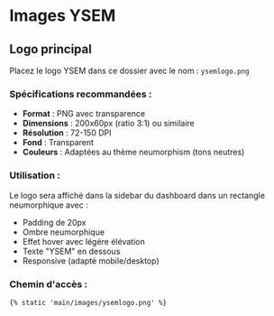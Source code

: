 # Images YSEM

## Logo principal

Placez le logo YSEM dans ce dossier avec le nom : `ysemlogo.png`

### Spécifications recommandées :
- **Format** : PNG avec transparence
- **Dimensions** : 200x60px (ratio 3:1) ou similaire
- **Résolution** : 72-150 DPI
- **Fond** : Transparent
- **Couleurs** : Adaptées au thème neumorphism (tons neutres)

### Utilisation :
Le logo sera affiché dans la sidebar du dashboard dans un rectangle neumorphique avec :
- Padding de 20px
- Ombre neumorphique
- Effet hover avec légère élévation
- Texte "YSEM" en dessous
- Responsive (adapté mobile/desktop)

### Chemin d'accès :
`{% static 'main/images/ysemlogo.png' %}`
